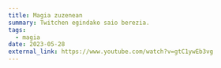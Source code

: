 ```yaml
---
title: Magia zuzenean
summary: Twitchen egindako saio berezia.
tags:
  - magia
date: 2023-05-28
external_link: https://www.youtube.com/watch?v=gtC1ywEb3vg
---
```

